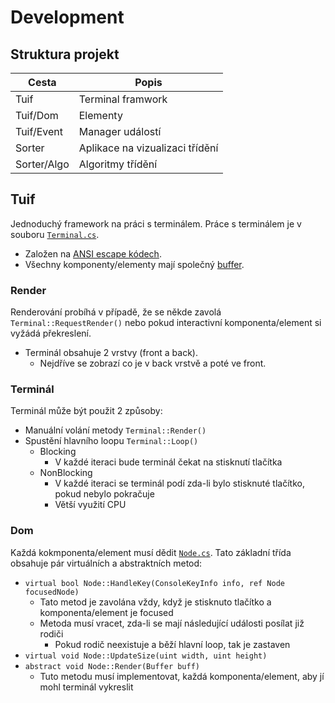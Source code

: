 # Development


## Struktura projekt

| Cesta | Popis |
| ----- | ----- |
| Tuif | Terminal framwork|
| Tuif/Dom | Elementy |
| Tuif/Event | Manager událostí |
| Sorter | Aplikace na vizualizaci třídění |
| Sorter/Algo | Algoritmy třídění |

## Tuif

Jednoduchý framework na práci s terminálem. Práce s terminálem je v souboru [`Terminal.cs`](./../Tuif/Terminal.cs). 
- Založen na [ANSI escape kódech](https://en.wikipedia.org/wiki/ANSI_escape_code).
- Všechny komponenty/elementy mají společný [buffer](./../Tuif/Buffer.cs).

### Render

Renderování probíhá v případě, že se někde zavolá `Terminal::RequestRender()` nebo pokud interactivní komponenta/element si vyžádá překreslení.

- Terminál obsahuje 2 vrstvy (front a back).
	- Nejdříve se zobrazí co je v back vrstvě a poté ve front. 

### Terminál

Terminál může být použit 2 způsoby:

- Manuální volání metody `Terminal::Render()`
- Spustění hlavního loopu `Terminal::Loop()`
	- Blocking
		- V každé iteraci bude  terminál čekat na stisknutí tlačítka
	- NonBlocking
		- V každé iteraci se terminál podí zda-li bylo stisknuté tlačítko, pokud nebylo pokračuje
		- Větší využití CPU 

### Dom

Každá kokmponenta/element musí dědit [`Node.cs`](./../Tuif/Dom/Node.cs). Tato základní třída obsahuje pár virtuálních a abstraktních metod:

- `virtual bool Node::HandleKey(ConsoleKeyInfo info, ref Node focusedNode)`
	- Tato metod je zavolána vždy, když je stisknuto tlačítko a komponenta/element je focused
	- Metoda musí vracet, zda-li se mají následující události posílat již rodiči
		- Pokud rodič neexistuje a běží hlavní loop, tak je zastaven
- `virtual void Node::UpdateSize(uint width, uint height)`
-  `abstract void Node::Render(Buffer buff)`
	- Tuto metodu musí implementovat, každá komponenta/element, aby jí mohl terminál vykreslit



